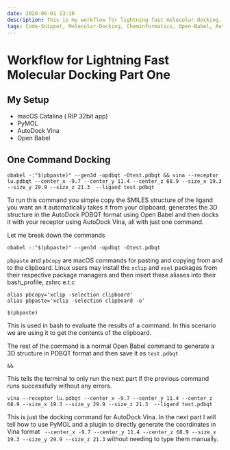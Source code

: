 ```yaml
---
date: 2020-06-01 13:10
description: This is my workflow for lightning fast molecular docking.
tags: Code-Snippet, Molecular-Docking, Cheminformatics, Open-Babel, AutoDock Vina
---
```


# Workflow for Lightning Fast Molecular Docking Part One

## My Setup

* macOS Catalina ( RIP 32bit app)
* PyMOL
* AutoDock Vina
* Open Babel

## One Command Docking

```
obabel -:"$(pbpaste)" --gen3d -opdbqt -Otest.pdbqt && vina --receptor lu.pdbqt --center_x -9.7 --center_y 11.4 --center_z 68.9 --size_x 19.3 --size_y 29.9 --size_z 21.3  --ligand test.pdbqt
```

To run this command you simple copy the SMILES structure of the ligand you want an it automatically takes it from your clipboard, generates the 3D structure in the AutoDock PDBQT format using Open Babel and then docks it with your receptor using AutoDock Vina, all with just one command.


Let me break down the commands


```
obabel -:"$(pbpaste)" --gen3d -opdbqt -Otest.pdbqt
```

`pbpaste`  and `pbcopy` are macOS commands for pasting and copying from and to the clipboard. Linux users may install the `xclip` and  `xsel` packages from their respective package managers and then insert these aliases into their bash_profile,  zshrc e.t.c


```
alias pbcopy='xclip -selection clipboard'
alias pbpaste='xclip -selection clipboard -o'
```


```
$(pbpaste)
```

This is used in bash to evaluate the results of a command. In this scenario we are using it to get the contents of the clipboard.

The rest of the command is a normal Open Babel command to generate a 3D structure in PDBQT format and then save it as `test.pdbqt`


```
&&
```

This tells the terminal to only run the next part if the previous command runs successfully without any errors.


```
vina --receptor lu.pdbqt --center_x -9.7 --center_y 11.4 --center_z 68.9 --size_x 19.3 --size_y 29.9 --size_z 21.3  --ligand test.pdbqt
```

This is just the docking command for AutoDock Vina. In the next part I will tell how to use PyMOL and a plugin to directly generate the coordinates in Vina format ` --center_x -9.7 --center_y 11.4 --center_z 68.9 --size_x 19.3 --size_y 29.9 --size_z 21.3` without needing to type them manually.
